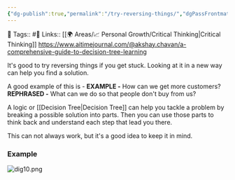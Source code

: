 ```yaml
---
{"dg-publish":true,"permalink":"/try-reversing-things/","dgPassFrontmatter":true,"noteIcon":"1","created":"2023-11-14T21:08:43.897+05:30","updated":"2023-12-17T19:03:57.394+05:30"}
---
```


🧶 Tags:: #🌱 
Links:: [[🌍 Areas/📈 Personal Growth/Critical Thinking\|Critical Thinking]] https://www.aitimejournal.com/@akshay.chavan/a-comprehensive-guide-to-decision-tree-learning

It's good to try reversing things if you get stuck. Looking at it in a new way can help you find a solution.

A good example of this is -
**EXAMPLE -** How can we get more customers?
**REPHRASED -** What can we do so that people don't buy from us?

A logic or [[Decision Tree\|Decision Tree]] can help you tackle a problem by breaking a possible solution into parts. Then you can use those parts to think back and understand each step that lead you there.

This can not always work, but it's a good idea to keep it in mind.

### Example

![dig10.png](/img/user/Resources/%F0%9F%93%81%20Files/%F0%9F%93%B8Images/dig10.png)